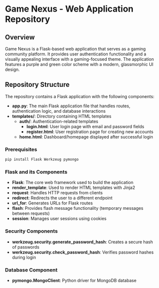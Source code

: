 # Game Nexus - Web Application Repository

## Overview

Game Nexus is a Flask-based web application that serves as a gaming community platform. It provides user authentication functionality and a visually appealing interface with a gaming-focused theme. The application features a purple and green color scheme with a modern, glassmorphic UI design.


## Repository Structure

The repository contains a Flask application with the following components:

- **app.py**: The main Flask application file that handles routes, authentication logic, and database interactions
- **templates/**: Directory containing HTML templates
    - **auth/**: Authentication-related templates
        - **login.html**: User login page with email and password fields
        - **register.html**: User registration page for creating new accounts
    - **home.html**: Dashboard/homepage displayed after successful login


### Prerequisites 
```sh
pip install Flask Werkzeug pymongo
```

### Flask and its Components

- **Flask**: The core web framework used to build the application
- **render_template**: Used to render HTML templates with Jinja2
- **request**: Handles HTTP requests from clients
- **redirect**: Redirects the user to a different endpoint
- **url_for**: Generates URLs for Flask routes
- **flash**: Provides flash message functionality (temporary messages between requests)
- **session**: Manages user sessions using cookies

### Security Components

- **werkzeug.security.generate_password_hash**: Creates a secure hash of passwords
- **werkzeug.security.check_password_hash**: Verifies password hashes during login

### Database Component

- **pymongo.MongoClient**: Python driver for MongoDB database

